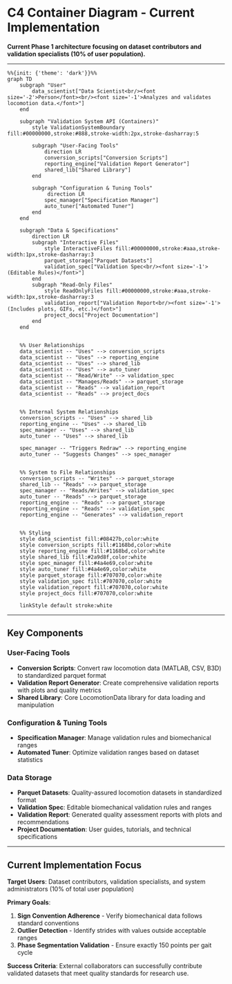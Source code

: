 # C4 Container Diagram - Current Implementation

**Current Phase 1 architecture focusing on dataset contributors and validation specialists (10% of user population).**

---

```mermaid
%%{init: {'theme': 'dark'}}%%
graph TD
    subgraph "User"
        data_scientist["Data Scientist<br/><font size='-2'>Person</font><br/><font size='-1'>Analyzes and validates locomotion data.</font>"]
    end

    subgraph "Validation System API (Containers)"
        style ValidationSystemBoundary fill:#00000000,stroke:#888,stroke-width:2px,stroke-dasharray:5
        
        subgraph "User-Facing Tools"
            direction LR
            conversion_scripts["Conversion Scripts"]
            reporting_engine["Validation Report Generator"]
            shared_lib["Shared Library"]
        end

        subgraph "Configuration & Tuning Tools"
             direction LR
            spec_manager["Specification Manager"]
            auto_tuner["Automated Tuner"]
        end
    end

    subgraph "Data & Specifications"
        direction LR
        subgraph "Interactive Files"
            style InteractiveFiles fill:#00000000,stroke:#aaa,stroke-width:1px,stroke-dasharray:3
            parquet_storage["Parquet Datasets"]
            validation_spec["Validation Spec<br/><font size='-1'>(Editable Rules)</font>"]
        end
        subgraph "Read-Only Files"
            style ReadOnlyFiles fill:#00000000,stroke:#aaa,stroke-width:1px,stroke-dasharray:3
            validation_report["Validation Report<br/><font size='-1'>(Includes plots, GIFs, etc.)</font>"]
            project_docs["Project Documentation"]
        end
    end


    %% User Relationships
    data_scientist -- "Uses" --> conversion_scripts
    data_scientist -- "Uses" --> reporting_engine
    data_scientist -- "Uses" --> shared_lib
    data_scientist -- "Uses" --> auto_tuner
    data_scientist -- "Read/Write" --> validation_spec
    data_scientist -- "Manages/Reads" --> parquet_storage
    data_scientist -- "Reads" --> validation_report
    data_scientist -- "Reads" --> project_docs


    %% Internal System Relationships
    conversion_scripts -- "Uses" --> shared_lib
    reporting_engine -- "Uses" --> shared_lib
    spec_manager -- "Uses" --> shared_lib
    auto_tuner -- "Uses" --> shared_lib
    
    spec_manager -- "Triggers Redraw" --> reporting_engine
    auto_tuner -- "Suggests Changes" --> spec_manager


    %% System to File Relationships
    conversion_scripts -- "Writes" --> parquet_storage
    shared_lib -- "Reads" --> parquet_storage
    spec_manager -- "Reads/Writes" --> validation_spec
    auto_tuner -- "Reads" --> parquet_storage
    reporting_engine -- "Reads" --> parquet_storage
    reporting_engine -- "Reads" --> validation_spec
    reporting_engine -- "Generates" --> validation_report
    

    %% Styling
    style data_scientist fill:#08427b,color:white
    style conversion_scripts fill:#1168bd,color:white
    style reporting_engine fill:#1168bd,color:white
    style shared_lib fill:#2a9d8f,color:white
    style spec_manager fill:#4a4e69,color:white
    style auto_tuner fill:#4a4e69,color:white
    style parquet_storage fill:#707070,color:white
    style validation_spec fill:#707070,color:white
    style validation_report fill:#707070,color:white
    style project_docs fill:#707070,color:white
    
    linkStyle default stroke:white
```

---

## Key Components

### **User-Facing Tools**
- **Conversion Scripts**: Convert raw locomotion data (MATLAB, CSV, B3D) to standardized parquet format
- **Validation Report Generator**: Create comprehensive validation reports with plots and quality metrics
- **Shared Library**: Core LocomotionData library for data loading and manipulation

### **Configuration & Tuning Tools**
- **Specification Manager**: Manage validation rules and biomechanical ranges
- **Automated Tuner**: Optimize validation ranges based on dataset statistics

### **Data Storage**
- **Parquet Datasets**: Quality-assured locomotion datasets in standardized format
- **Validation Spec**: Editable biomechanical validation rules and ranges
- **Validation Report**: Generated quality assessment reports with plots and recommendations
- **Project Documentation**: User guides, tutorials, and technical specifications

---

## Current Implementation Focus

**Target Users**: Dataset contributors, validation specialists, and system administrators (10% of total user population)

**Primary Goals**:
1. **Sign Convention Adherence** - Verify biomechanical data follows standard conventions
2. **Outlier Detection** - Identify strides with values outside acceptable ranges  
3. **Phase Segmentation Validation** - Ensure exactly 150 points per gait cycle

**Success Criteria**: External collaborators can successfully contribute validated datasets that meet quality standards for research use.